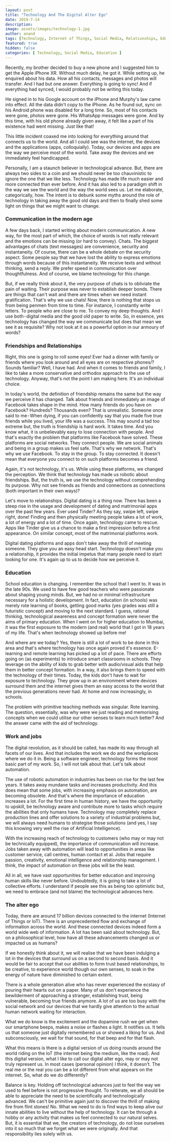 ```yaml
---
layout: post
title: "Technology And The Digital Alter Ego"
date: 2019-7-14
description:
image: assets/images/technology-1.jpg
author: anand
tags: [Technology, Internet of Things, Social Media, Relationships, Education]
featured: true
hidden: false
categories: [ Technology, Social Media, Education ]
---
```


Recently, my brother decided to buy a new phone and I suggested him to get the Apple iPhone XR. Without much delay, he got it. While setting up, he enquired about his data. How all his contacts, messages and photos will transfer. And I had but one answer. Everything is going to sync! And if everything had synced, I would probably not be writing this today.

He signed in to his Google account on the iPhone and Murphy's law came into effect. All the data didn't copy to the iPhone. As he found out, sync on his Android phone was disabled for a long time. So, most of his contacts were gone, photos were gone. His WhatsApp messages were gone. And by this time, with his old phone already given away, it felt like a part of his existence had went missing. Just like that!

This little incident coaxed me into looking for everything around that connects us to the world. And all I could see was the internet, the devices and the applications (apps, colloquially). Today, our devices and apps are the way we perceive most of the world. Take away the devices and we immediately feel handicapped.

Personally, I am a staunch believer in technological advance. But, there are always two sides to a coin and we should never be too chauvinistic to ignore the one that we like less. Technology has made life much easier and more connected than ever before. And it has also led to a paradigm shift in the way we see the world and the way the world sees us. Let me elaborate, categorically, how. The intent is to debunk some myths around the role of technology in taking away the good old days and then to finally shed some light on things that we might want to change.

### **Communication in the modern age**

A few days back, I started writing about modern communication. A new way, for the most part of which, the choice of words is not really relevant and the emotions can be missing (or hard to convey). Chats. The biggest advantages of chats (text messages) are convenience, security and instantaneity. Of course, there can be a whole debate on the security aspect. Some people say that we have lost the ability to express emotions through words because of this instantaneity. We receive texts and without thinking, send a reply. We prefer speed in communication over thoughtfulness. And of course, we blame technology for this change.

But, if we really think about it, the very purpose of chats is to obliviate the pain of waiting. Their purpose was never to establish deeper bonds. There are things that can't wait and there are times when we need instant gratification. That's why we use chats! Now, there is nothing that stops us from being penmen from time to time. For instance, I constantly write letters. To people who are close to me. To convey my deep thoughts.  And I use both - digital media and the good old paper to write. So, in essence, yes technology has changed the way we communicate but does that mean we see it as requisite? Why not look at it as a powerful option in our armoury of words?

### **Friendships and Relationships**

Right, this one is going to roll some eyes! Ever had a dinner with family or friends where you look around and all eyes are on respective phones/<other devices>? Sounds familiar? Well, I have had. And when it comes to friends and family, I like to take a more conservative and orthodox approach to the use of technology. Anyway, that's not the point I am making here. It's an individual choice.

In today's world, the definition of friendship remains the same but the way we perceive it has changed. Talk about friends and immediately an image of Facebook takes shape in the mind. How many friends do you have on Facebook? Hundreds? Thousands even? That is unrealistic. Someone once said to me - When dying, if you can confidently say that you made five true friends while you lived, your life was a success. This may sound a tad too extreme but, the truth is friendship is hard work. It takes time. And you know what, it is unbelievably easy to lose connection with people. And that's exactly the problem that platforms like Facebook have solved. These platforms are social networks. They connect people. We are social animals and being in a group makes us feel safe. That's why we network. That's why we use Facebook. To stay in the group. To stay connected. It doesn't mean that everyone you connect to on such platforms becomes a friend.

Again, it's not technology, it's us. While using these platforms, we changed the perception. We think that technology has made us robotic about friendships. But, the truth is, we use the technology without comprehending its purpose. Why not see friends as friends and connections as connections (both important in their own ways)?

Let's move to relationships. Digital dating is a thing now. There has been a steep rise in the usage and development of dating and matrimonial apps over the past few years. Ever used Tinder? As they say, swipe left, swipe right, done! Finding and then physically meeting people takes a lot of work, a lot of energy and a lot of time. Once again, technology came to rescue. Apps like Tinder give us a chance to make a first impression before a first appearance. On similar concept, most of the matrimonial platforms work.

Digital dating platforms and apps don't take away the thrill of meeting someone. They give you an easy head start. Technology doesn't make you a relationship, it provides the initial impetus that many people need to start looking for one. It's again up to us to decide how we perceive it.

### **Education**

School education is changing. I remember the school that I went to. It was in the late 90s. We used to have few good teachers who were passionate about shaping young minds. But, we had no or minimal infrastructure necessary for a holistic development. In fact, education (in schools) was merely rote learning of books, getting good marks (yes grades was still a futuristic concept) and moving to the next standard. I guess, rational thinking, technological awareness and concept formation were never the aims of primary education. When I went on for higher education to Mumbai, it was the first exposure to the modern (and real) world that I got in 18 years of my life. That's when technology showed up before me!

And where are we today? Yes, there is still a lot of work to be done in this area and that's where technology has once again proved it's essence. E-learning and remote learning has picked up a lot of pace. There are efforts going on (as experiments) to introduce smart classrooms in schools. They leverage on the ability of kids to grab better with audio/visual aids that help them in better concept formation. In a way, it also brings them to speed with the technology of their times. Today, the kids don't have to wait for exposure to technology. They grow up in an environment where devices surround them and the internet gives them an easy access to the world that the previous generations never had. At home and now increasingly, in schools.

The problem with primitive teaching methods was singular. Rote learning. The question, essentially, was why were we just reading and memorising concepts when we could utilise our other senses to learn much better? And the answer came with the aid of technology.

### **Work and jobs**

The digital revolution, as it should be called, has made its way through all facets of our lives. And that includes the work we do and the workplaces where we do it in. Being a software engineer, technology forms the most basic part of my work. So, I will not talk about that. Let's talk about automation.

The use of robotic automation in industries has been on rise for the last few years. It takes away mundane tasks and increases productivity. And this does mean that some jobs, with increasing emphasis on automation, are becoming obsolete. And that's where the importance of education increases a lot. For the first time in human history, we have the opportunity to upskill, be technology aware and contribute more to tasks which require the abilities that only humans have. Technology may completely replace production lines and offer solutions to a variety of industrial problems but, we will always need humans to strategise those solutions (and yes, I say this knowing very well the rise of Artificial Intelligence).

With the increasing reach of technology to customers (who may or may not be technically equipped), the importance of communication will increase. Jobs taken away with automation will lead to opportunities in areas like customer service, call centres, human contact et al. Jobs that require passion, creativity, emotional intelligence and relationship management. I think, the impact of automation on these jobs will be the least.

All in all, we have vast opportunities for better education and improving human skills like never before. Undoubtedly, it is going to take a lot of collective efforts. I understand if people see this as being too optimistic but, we need to embrace (and not blame) the technological advances here.

### **The alter ego**

Today, there are around 17 billion devices connected to the internet (Internet of Things or IoT). There is an unprecedented flow and exchange of information across the world. And these connected devices indeed form a world wide web of information. A lot has been said about technology. But, on a philosophical level, how have all these advancements changed us or impacted us as humans?

If we honestly think about it, we will realise that we have been indulging a lot in the devices that surround us on a second to second basis. And it would be fair to accept that our abilities to form trust based relationships, to be creative, to experience world though our own senses, to soak in the energy of nature have diminished to certain extent.

There is a whole generation alive who has never experienced the ecstasy of pouring their hearts out on a paper. Many of us don't experience the bewilderment of approaching a stranger, establishing trust, being vulnerable, becoming true friends anymore. A lot of us are too busy with the social network and our devices that we hardly give attention to the actual human network waiting for interaction.

What we do know is the excitement and the dopamine rush we get when our smartphone beeps, makes a noise or flashes a light. It notifies us. It tells us that someone just digitally remembered us or showed a liking for us. And subconsciously, we wait for that sound, for that beep and for that flash.

What this means is there is a digital version of us doing rounds around the world riding on the IoT (the internet being the medium, like the road). And this digital version, what I like to call our digital alter ego, may or may not truly represent us. In most cases (personal opinion) I think, it doesn't. The real me or the real you can be a lot different from what appears on the internet. So, what do we do differently?

Balance is key. Holding off technological advances just to feel the way we used to feel before is not progressive thought. To reiterate, we all should be able to appreciate the need to be scientifically and technologically advanced. We can't be primitive again just to discover the thrill of making fire from flint stones! No. What we need to do is find ways to keep alive our innate abilities to live without the help of technology. It can be through a hobby or any activity that makes us feel connected to our natural selves. But, it is essential that we, the creators of technology, do not lose ourselves into it so much that we forget what we were originally. And that responsibility lies solely with us.
